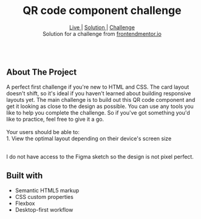 
<h1 align="center">QR code component challenge</h1>

<div align="center">
  <h>
    <a href="https://danielleoms.github.io/QR-code-component-frontendmentor//" color="red">
      Live </a>
    <span> | </span>
    <a href="https://www.frontendmentor.io/solutions/qr-code-component-g0YvCa7rB">
      Solution
    </a>
   <span> | </span>
    <a href="https://www.frontendmentor.io/challenges/qr-code-component-iux_sIO_H">
      Challenge
    </a>
  </h3>
</div>
<div align="center">
   Solution for a challenge from <a href="https://www.frontendmentor.io/" target="_blank">frontendmentor.io</a>
</div>
<br>
<br>
<br>

## About The Project

<p>A perfect first challenge if you're new to HTML and CSS. The card layout doesn't shift, so it's ideal if you haven't learned about building responsive layouts yet.
The main challenge is to build out this QR code component and get it looking as close to the design as possible.
You can use any tools you like to help you complete the challenge. So if you've got something you'd like to practice, feel free to give it a go.
<br><br>Your users should be able to:
<br>1. View the optimal layout depending on their device's screen size

<br>
<br> <p>I do not have access to the Figma sketch so the design is not pixel perfect.</p>

## Built with 

- Semantic HTML5 markup
- CSS custom properties
- Flexbox
- Desktop-first workflow
